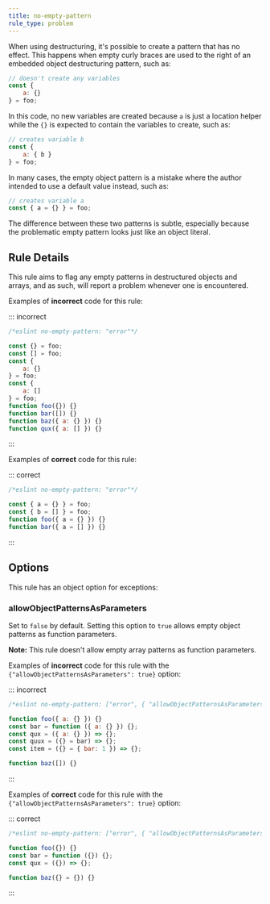 ```yaml
---
title: no-empty-pattern
rule_type: problem
---
```


When using destructuring, it's possible to create a pattern that has no effect. This happens when empty curly braces are used to the right of an embedded object destructuring pattern, such as:

```js
// doesn't create any variables
const {
    a: {}
} = foo;
```

In this code, no new variables are created because `a` is just a location helper while the `{}` is expected to contain the variables to create, such as:

```js
// creates variable b
const {
    a: { b }
} = foo;
```

In many cases, the empty object pattern is a mistake where the author intended to use a default value instead, such as:

```js
// creates variable a
const { a = {} } = foo;
```

The difference between these two patterns is subtle, especially because the problematic empty pattern looks just like an object literal.

## Rule Details

This rule aims to flag any empty patterns in destructured objects and arrays, and as such, will report a problem whenever one is encountered.

Examples of **incorrect** code for this rule:

::: incorrect

```js
/*eslint no-empty-pattern: "error"*/

const {} = foo;
const [] = foo;
const {
    a: {}
} = foo;
const {
    a: []
} = foo;
function foo({}) {}
function bar([]) {}
function baz({ a: {} }) {}
function qux({ a: [] }) {}
```

:::

Examples of **correct** code for this rule:

::: correct

```js
/*eslint no-empty-pattern: "error"*/

const { a = {} } = foo;
const { b = [] } = foo;
function foo({ a = {} }) {}
function bar({ a = [] }) {}
```

:::

## Options

This rule has an object option for exceptions:

### allowObjectPatternsAsParameters

Set to `false` by default. Setting this option to `true` allows empty object patterns as function parameters.

**Note:** This rule doesn't allow empty array patterns as function parameters.

Examples of **incorrect** code for this rule with the `{"allowObjectPatternsAsParameters": true}` option:

::: incorrect

```js
/*eslint no-empty-pattern: ["error", { "allowObjectPatternsAsParameters": true }]*/

function foo({ a: {} }) {}
const bar = function ({ a: {} }) {};
const qux = ({ a: {} }) => {};
const quux = ({} = bar) => {};
const item = ({} = { bar: 1 }) => {};

function baz([]) {}
```

:::

Examples of **correct** code for this rule with the `{"allowObjectPatternsAsParameters": true}` option:

::: correct

```js
/*eslint no-empty-pattern: ["error", { "allowObjectPatternsAsParameters": true }]*/

function foo({}) {}
const bar = function ({}) {};
const qux = ({}) => {};

function baz({} = {}) {}
```

:::
